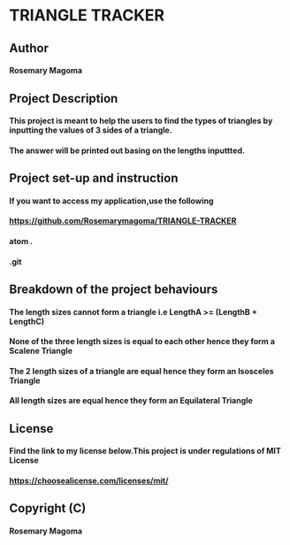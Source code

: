 # TRIANGLE TRACKER


## Author
#### Rosemary Magoma


## Project Description 
#### This project is meant to help the users to find the types of triangles by inputting the values of 3 sides of a triangle.
#### The answer will be printed out basing on the lengths inputtted.


## Project set-up and instruction
#### If you want to access my application,use the following
#### https://github.com/Rosemarymagoma/TRIANGLE-TRACKER
#### atom .
#### .git


## Breakdown of the project behaviours
#### The length sizes cannot form  a triangle i.e LengthA >= (LengthB + LengthC)
#### None of the three length sizes is equal to each other hence they form a Scalene Triangle
#### The 2 length sizes of a triangle are equal hence they form an Isosceles Triangle
#### All length sizes are equal hence they form an Equilateral Triangle


## License 
#### Find the link to my license below.This project is under regulations of MIT License
#### https://choosealicense.com/licenses/mit/


## Copyright (C)
#### Rosemary Magoma
